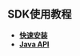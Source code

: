 
## SDK使用教程

- [**快速安装**](https://data-doc.readthedocs.io/zh_CN/sdk_v1.7.0_beta/docs/WeBankBlockchain-Data-Export/install_SDK.html)
- [**Java API**](https://data-doc.readthedocs.io/zh_CN/sdk_v1.7.0_beta/docs/WeBankBlockchain-Data-Export/sdk_spi.html)
